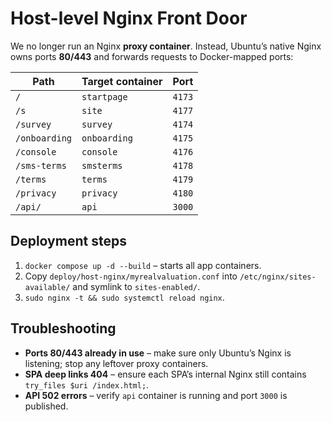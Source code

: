 # Host-level Nginx Front Door

We no longer run an Nginx **proxy container**. Instead, Ubuntu’s native Nginx
owns ports **80/443** and forwards requests to Docker-mapped ports:

| Path | Target container | Port |
|------|------------------|------|
| `/` | `startpage` | `4173` |
| `/s` | `site` | `4177` |
| `/survey` | `survey` | `4174` |
| `/onboarding` | `onboarding` | `4175` |
| `/console` | `console` | `4176` |
| `/sms-terms` | `smsterms` | `4178` |
| `/terms` | `terms` | `4179` |
| `/privacy` | `privacy` | `4180` |
| `/api/` | `api` | `3000` |

## Deployment steps

1. `docker compose up -d --build` – starts all app containers.  
2. Copy `deploy/host-nginx/myrealvaluation.conf` into
   `/etc/nginx/sites-available/` and symlink to `sites-enabled/`.  
3. `sudo nginx -t && sudo systemctl reload nginx`.

## Troubleshooting

* **Ports 80/443 already in use** – make sure only Ubuntu’s Nginx is listening;
  stop any leftover proxy containers.  
* **SPA deep links 404** – ensure each SPA’s internal Nginx still contains
  `try_files $uri /index.html;`.  
* **API 502 errors** – verify `api` container is running and port `3000` is
  published.
